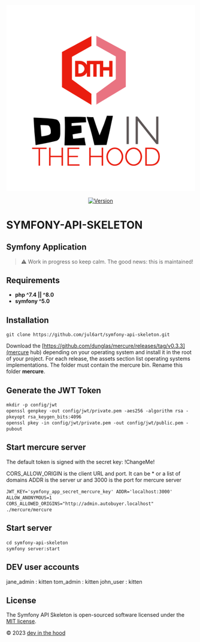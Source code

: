 <p align="center">
    <a href="https://devinthehood.com"><img src="https://github.com/jul6art/symfony-skeleton/blob/master/assets/img/devinthehood.png?raw=true" alt="logo dev in the hood"></a>
</p>

<p align="center">
    <a href="https://github.com/devinthehood/jul6art/symfony-api-skeleton" target="_blank"><img src="https://img.shields.io/static/v1?label=stable&message=v1+coming+soon&color=orange" alt="Version"></a>
</p>

SYMFONY-API-SKELETON
====================
Symfony Application
-------------------

> :warning: Work in progress so keep calm. The good news: this is maintained!

Requirements
------------

* **php ^7.4 || ^8.0**
* **symfony ^5.0**

Installation
------------

```shell
git clone https://github.com/jul6art/symfony-api-skeleton.git
```

Download the [https://github.com/dunglas/mercure/releases/tag/v0.3.3](mercure hub) depending on your operating system and install it in the root of your project. 
For each release, the assets section list operating systems implementations. The folder must contain the mercure bin. Rename this folder **mercure**.

Generate the JWT Token
----------------------

```shell
mkdir -p config/jwt
openssl genpkey -out config/jwt/private.pem -aes256 -algorithm rsa -pkeyopt rsa_keygen_bits:4096
openssl pkey -in config/jwt/private.pem -out config/jwt/public.pem -pubout
```

Start mercure server
--------------------

The default token is signed with the secret key: !ChangeMe!

CORS_ALLOW_ORIGIN is the client URL and port. It can be * or a list of domains
ADDR is the server ur and 3000 is the port for mercure server

```shell
JWT_KEY='symfony_app_secret_mercure_key' ADDR='localhost:3000' ALLOW_ANONYMOUS=1 CORS_ALLOWED_ORIGINS="http://admin.autobuyer.localhost" ./mercure/mercure
```

Start server
------------

```shell
cd symfony-api-skeleton
symfony server:start
```

DEV user accounts
-----------------

jane_admin : kitten
tom_admin : kitten
john_user : kitten

License
-------

The Symfony API Skeleton is open-sourced software licensed under the [MIT license](https://opensource.org/licenses/MIT).

&copy; 2023 [dev in the hood](https://devinthehood.com)


